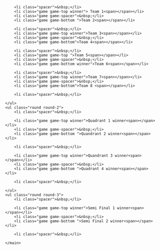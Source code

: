  <main id="tournament">
    <ul class="round round-1">


        <li class="spacer">&nbsp;</li> 
        <li class="game game-top winner"> Team 1<span></span></li>
        <li class="game game-spacer">&nbsp;</li>
        <li class="game game-bottom ">Team 2<span></span></li>

        <li class="spacer">&nbsp;</li>
        <li class="game game-top winner">Team 3<span></span></li>
        <li class="game game-spacer">&nbsp;</li>
        <li class="game game-bottom">Team 4<span></span></li>

        <li class="spacer">&nbsp;</li>
        <li class="game game-top ">Team 5<span></span></li>
        <li class="game game-spacer">&nbsp;</li>
        <li class="game game-bottom winner">Team 6<span></span></li>

        <li class="spacer">&nbsp;</li>
        <li class="game game-top winner">Team 7<span></span></li>
        <li class="game game-spacer">&nbsp;</li>
        <li class="game game-bottom">Team 8 <span></span></li>

        <li class="spacer">&nbsp;</li>

    </ul>
    <ul class="round round-2">
        <li class="spacer">&nbsp;</li>
        
        <li class="game game-top winner">Quadrant 1 winner<span></span></li>
        <li class="game game-spacer">&nbsp;</li>
        <li class="game game-bottom ">Quandrant 2 winner<span></span></li>

        <li class="spacer">&nbsp;</li>
        
        <li class="game game-top winner">Quandrant 3 winner<span></span></li>
        <li class="game game-spacer">&nbsp;</li>
        <li class="game game-bottom ">Quadrant 4 winner<span></span></li>

        <li class="spacer">&nbsp;</li>
        
    </ul>
    <ul class="round round-3">
        <li class="spacer">&nbsp;</li>
        
        <li class="game game-top winner">Semi Final 1 winner<span></span></li>
        <li class="game game-spacer">&nbsp;</li>
        <li class="game game-bottom ">Semi Final 2 winner<span></span></li>

        <li class="spacer">&nbsp;</li>
              
    </main>